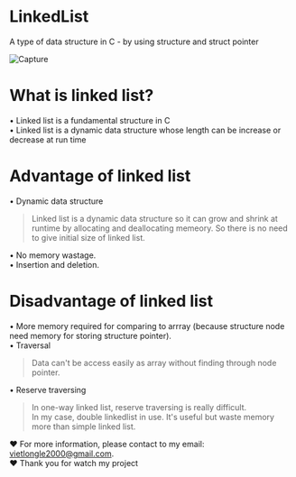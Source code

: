 # LinkedList
A type of data structure in C - by using structure and struct pointer  
  
![Capture](https://user-images.githubusercontent.com/75990061/103326478-1f3a0780-4a83-11eb-8f97-781cdfa15cf2.PNG)  
  
# What is linked list?  
• Linked list is a fundamental structure in C  
• Linked list is a dynamic data structure whose length can be increase or decrease at run time  
  
# Advantage of linked list  
• Dynamic data structure   
  > Linked list is a dynamic data structure so it can grow and shrink at runtime by allocating and deallocating memeory. So there is no need to give initial size of linked list.  
  
• No memory wastage.  
• Insertion and deletion.  
  
# Disadvantage of linked list  
• More memory required for comparing to arrray (because structure node need memory for storing structure pointer).  
• Traversal  
  > Data can't be access easily as array without finding through node pointer.  
  
• Reserve traversing  
  > In one-way linked list, reserve traversing is really difficult.  
  > In my case, double linkedlist in use. It's useful but waste memory more than simple linked list.  
  
❤ For more information, please contact to my email: vietlongle2000@gmail.com.  
❤ Thank you for watch my project  
